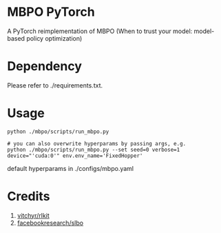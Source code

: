 # MBPO PyTorch
A PyTorch reimplementation of MBPO (When to trust your model: model-based policy optimization)

# Dependency

Please refer to ./requirements.txt.

# Usage

    python ./mbpo/scripts/run_mbpo.py
    
    # you can also overwrite hyperparams by passing args, e.g.
    python ./mbpo/scripts/run_mbpo.py --set seed=0 verbose=1 device="'cuda:0'" env.env_name='FixedHopper'

  default hyperparams in ./configs/mbpo.yaml

# Credits
1. [vitchyr/rlkit](https://github.com/vitchyr/rlkit)
2. [facebookresearch/slbo](https://github.com/JannerM/mbpo)